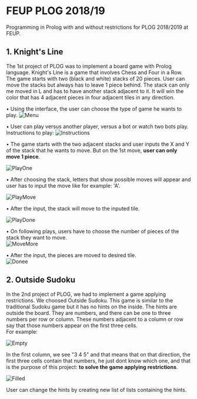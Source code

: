 # FEUP PLOG 2018/19

Programming in Prolog with and without restrictions for PLOG 2018/2019 at FEUP.


## 1.	Knight's Line

The 1st project of PLOG was to implement a board game with Prolog language.
Knight's Line is a game that involves Chess and Four in a Row.
The game starts with two (black and white) stacks of 20 pieces. 
User can move the stacks but always has to leave 1 piece behind. 
The stack can only me moved in L and has to have another stack adjacent to it.
It will win the color that has 4 adjacent pieces in four adjacent tiles in any direction.


• Using the interface, the user can choose the type of game he wants to play.
![Menu](https://github.com/TomasNovo/FEUP-PLOG1819/blob/master/Part1/images%20md/menu.png)  
  
  
    
      
• User can play versus another player, versus a bot or watch two bots play.
Instructions to play: 
![Instructions](https://github.com/TomasNovo/FEUP-PLOG1819/blob/master/Part1/images%20md/instructions.png)   
  
    
      
        
• The game starts with the two adjacent stacks and user inputs the X and Y of 
the stack that he wants to move. But on the 1st move, **user can only move 1 piece**.

![PlayOne](https://github.com/TomasNovo/FEUP-PLOG1819/blob/master/Part1/images%20md/1st%20play.png)   
    
    
  


• After choosing the stack, letters that show possible moves will appear and user
has to input the move like for example: 'A'.

![PlayMove](https://github.com/TomasNovo/FEUP-PLOG1819/blob/master/Part1/images%20md/1st%20move.png)  
      
        
    
  


• After the input, the stack will move to the inputed tile.

![PlayDone](https://github.com/TomasNovo/FEUP-PLOG1819/blob/master/Part1/images%20md/1st%20done.png)  
  
    
    
  

• On following plays, users have to choose the number of pieces of the stack they want to move.  
![MoveMore](https://github.com/TomasNovo/FEUP-PLOG1819/blob/master/Part1/images%20md/MoveMore.png)  
  

• After the input, the pieces are moved to desired tile.  
![Donee](https://github.com/TomasNovo/FEUP-PLOG1819/blob/master/Part1/images%20md/Done.png)  
  
    
    
  

## 2.	Outside Sudoku

In the 2nd project of PLOG, we had to implement a game applying restrictions. We
choosed Outside Sudoku. 
This game is similar to the traditional Sudoku game but it has no hints on the inside. 
The hints are outside the board. They are numbers, and there can be one to three numbers per
row or column. These numbers adjacent to a column or row say that those numbers appear on the first three cells.  
For example: 

![Empty](https://github.com/TomasNovo/FEUP-PLOG1819/blob/master/Part2/imagens%20md/empty.png)

In the first column, we see "3 4 5" and that means that on that direction, the first three cells contain that numbers, he just dont know which one, and that is the purpose of this project: **to solve the game applying restrictions**.

![Filled](https://github.com/TomasNovo/FEUP-PLOG1819/blob/master/Part2/imagens%20md/filled.png)  

User can change the hints by creating new list of lists containing the hints.

